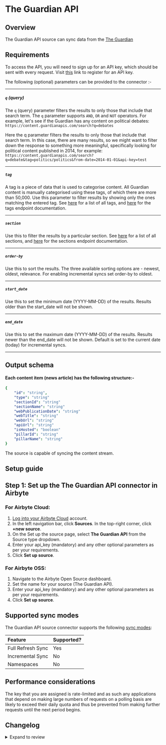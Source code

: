 # The Guardian API

## Overview

The Guardian API source can sync data from the [The Guardian](https://open-platform.theguardian.com/)

## Requirements

To access the API, you will need to sign up for an API key, which should be sent with every request. Visit [this](https://open-platform.theguardian.com/access) link to register for an API key.

The following (optional) parameters can be provided to the connector :-

---

##### `q` (query)

The `q` (query) parameter filters the results to only those that include that search term. The `q` parameter supports `AND`, `OR` and `NOT` operators. For example, let's see if the Guardian has any content on political debates: `https://content.guardianapis.com/search?q=debates`

Here the q parameter filters the results to only those that include that search term. In this case, there are many results, so we might want to filter down the response to something more meaningful, specifically looking for political content published in 2014, for example: `https://content.guardianapis.com/search?q=debate&tag=politics/politics&from-date=2014-01-01&api-key=test`

---

##### `tag`

A tag is a piece of data that is used to categorise content. All Guardian content is manually categorised using these tags, of which there are more than 50,000. Use this parameter to filter results by showing only the ones matching the entered tag. See <a href="https://content.guardianapis.com/tags?api-key=test">here</a> for a list of all tags, and <a href="https://open-platform.theguardian.com/documentation/tag">here</a> for the tags endpoint documentation.

---

##### `section`

Use this to filter the results by a particular section. See <a href="https://content.guardianapis.com/sections?api-key=test">here</a> for a list of all sections, and <a href="https://open-platform.theguardian.com/documentation/section">here</a> for the sections endpoint documentation.

---

##### `order-by`

Use this to sort the results. The three available sorting options are - newest, oldest, relevance. For enabling incremental syncs set order-by to oldest.

---

##### `start_date`

Use this to set the minimum date (YYYY-MM-DD) of the results. Results older than the start_date will not be shown.

---

##### `end_date`

Use this to set the maximum date (YYYY-MM-DD) of the results. Results newer than the end_date will not be shown.
Default is set to the current date (today) for incremental syncs.

---

## Output schema

#### Each content item (news article) has the following structure:-

```yaml
{
    "id": "string",
    "type": "string"
    "sectionId": "string"
    "sectionName": "string"
    "webPublicationDate": "string"
    "webTitle": "string"
    "webUrl": "string"
    "apiUrl": "string"
    "isHosted": "boolean"
    "pillarId": "string"
    "pillarName": "string"
}
```

The source is capable of syncing the content stream.

## Setup guide

## Step 1: Set up the The Guardian API connector in Airbyte

### For Airbyte Cloud:

1. [Log into your Airbyte Cloud](https://cloud.airbyte.com/workspaces) account.
2. In the left navigation bar, click **Sources**. In the top-right corner, click **+new source**.
3. On the Set up the source page, select **The Guardian API** from the Source type dropdown.
4. Enter your api_key (mandatory) and any other optional parameters as per your requirements.
5. Click **Set up source**.

### For Airbyte OSS:

1. Navigate to the Airbyte Open Source dashboard.
2. Set the name for your source (The Guardian API).
3. Enter your api_key (mandatory) and any other optional parameters as per your requirements.
4. Click **Set up source**.

## Supported sync modes

The Guardian API source connector supports the following [sync modes](https://docs.airbyte.com/cloud/core-concepts#connection-sync-modes):

| Feature           | Supported? |
| :---------------- | :--------- |
| Full Refresh Sync | Yes        |
| Incremental Sync  | No         |
| Namespaces        | No         |

## Performance considerations

The key that you are assigned is rate-limited and as such any applications that depend on making large numbers of requests on a polling basis are likely to exceed their daily quota and thus be prevented from making further requests until the next period begins.

## Changelog

<details>
  <summary>Expand to review</summary>

| Version | Date       | Pull Request                                             | Subject                                                                                                                                                                |
|:--------|:-----------| :------------------------------------------------------- |:-----------------------------------------------------------------------------------------------------------------------------------------------------------------------|
| 0.2.14 | 2025-02-15 | [54044](https://github.com/airbytehq/airbyte/pull/54044) | Update dependencies |
| 0.2.13 | 2025-02-08 | [53584](https://github.com/airbytehq/airbyte/pull/53584) | Update dependencies |
| 0.2.12 | 2025-02-01 | [53036](https://github.com/airbytehq/airbyte/pull/53036) | Update dependencies |
| 0.2.11 | 2025-01-25 | [52381](https://github.com/airbytehq/airbyte/pull/52381) | Update dependencies |
| 0.2.10 | 2025-01-18 | [51417](https://github.com/airbytehq/airbyte/pull/51417) | Update dependencies |
| 0.2.9 | 2025-01-13 | [50855](https://github.com/airbytehq/airbyte/pull/50855) | Update to latest CDK and fix custom pagination strategy |
| 0.2.8 | 2024-12-28 | [50818](https://github.com/airbytehq/airbyte/pull/50818) | Update dependencies |
| 0.2.7 | 2024-12-21 | [50341](https://github.com/airbytehq/airbyte/pull/50341) | Update dependencies |
| 0.2.6 | 2024-12-14 | [49797](https://github.com/airbytehq/airbyte/pull/49797) | Update dependencies |
| 0.2.5 | 2024-12-12 | [49378](https://github.com/airbytehq/airbyte/pull/49378) | Update dependencies |
| 0.2.4 | 2024-12-11 | [48790](https://github.com/airbytehq/airbyte/pull/48790) | Add unit tests for custom components |
| 0.2.3 | 2024-12-11 | [48201](https://github.com/airbytehq/airbyte/pull/48201) | Starting with this version, the Docker image is now rootless. Please note that this and future versions will not be compatible with Airbyte versions earlier than 0.64 |
| 0.2.2 | 2024-10-29 | [47779](https://github.com/airbytehq/airbyte/pull/47779) | Update dependencies |
| 0.2.1 | 2024-10-28 | [47456](https://github.com/airbytehq/airbyte/pull/47456) | Update dependencies |
| 0.2.0 | 2024-09-06 | [45195](https://github.com/airbytehq/airbyte/pull/45195) | Refactor connector to manifest-only format |
| 0.1.9 | 2024-08-31 | [44997](https://github.com/airbytehq/airbyte/pull/44997) | Update dependencies |
| 0.1.8 | 2024-08-24 | [44746](https://github.com/airbytehq/airbyte/pull/44746) | Update dependencies |
| 0.1.7 | 2024-08-17 | [44208](https://github.com/airbytehq/airbyte/pull/44208) | Update dependencies |
| 0.1.6 | 2024-08-10 | [43540](https://github.com/airbytehq/airbyte/pull/43540) | Update dependencies |
| 0.1.5 | 2024-08-03 | [42781](https://github.com/airbytehq/airbyte/pull/42781) | Update dependencies |
| 0.1.4 | 2024-07-20 | [42316](https://github.com/airbytehq/airbyte/pull/42316) | Update dependencies |
| 0.1.3 | 2024-07-13 | [41878](https://github.com/airbytehq/airbyte/pull/41878) | Update dependencies |
| 0.1.2 | 2024-07-10 | [41505](https://github.com/airbytehq/airbyte/pull/41505) | Update dependencies |
| 0.1.1 | 2024-07-10 | [41049](https://github.com/airbytehq/airbyte/pull/41049) | Migrate to poetry |
| 0.1.0 | 2022-10-30 | [18654](https://github.com/airbytehq/airbyte/pull/18654) | 🎉 New Source: The Guardian API [low-code CDK] |

</details>
